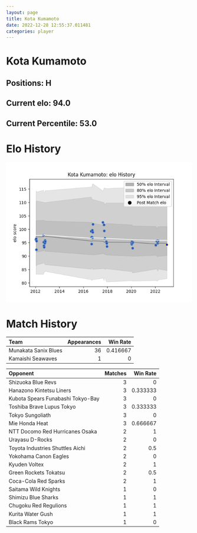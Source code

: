 ```yaml
---  
layout: page  
title: Kota Kumamoto  
date: 2022-12-28 12:55:37.011481  
categories: player  
---
```

# Kota Kumamoto

## Positions: H

## Current elo: 94.0

## Current Percentile: 53.0

# Elo History


![elo history](history_KotaKumamoto.png)
# Match History


| Team                 |   Appearances |   Win Rate |
|:---------------------|--------------:|-----------:|
| Munakata Sanix Blues |            36 |   0.416667 |
| Kamaishi Seawaves    |             1 |   0        |

| Opponent                          |   Matches |   Win Rate |
|:----------------------------------|----------:|-----------:|
| Shizuoka Blue Revs                |         3 |   0        |
| Hanazono Kintetsu Liners          |         3 |   0.333333 |
| Kubota Spears Funabashi Tokyo-Bay |         3 |   0        |
| Toshiba Brave Lupus Tokyo         |         3 |   0.333333 |
| Tokyo Sungoliath                  |         3 |   0        |
| Mie Honda Heat                    |         3 |   0.666667 |
| NTT Docomo Red Hurricanes Osaka   |         2 |   1        |
| Urayasu D-Rocks                   |         2 |   0        |
| Toyota Industries Shuttles Aichi  |         2 |   0.5      |
| Yokohama Canon Eagles             |         2 |   0        |
| Kyuden Voltex                     |         2 |   1        |
| Green Rockets Tokatsu             |         2 |   0.5      |
| Coca-Cola Red Sparks              |         2 |   1        |
| Saitama Wild Knights              |         1 |   0        |
| Shimizu Blue Sharks               |         1 |   1        |
| Chugoku Red Regulions             |         1 |   1        |
| Kurita Water Gush                 |         1 |   1        |
| Black Rams Tokyo                  |         1 |   0        |